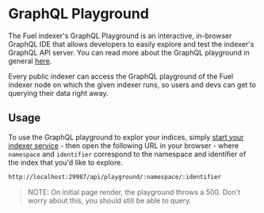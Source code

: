 # GraphQL Playground

The Fuel indexer's GraphQL Playground is an interactive, in-browser GraphQL IDE that allows developers to easily explore and test the indexer's GraphQL API server. You can read more about the GraphQL playground in general [here](https://github.com/graphql/graphql-playground).

Every public indexer can access the GraphQL playground of the Fuel indexer node on which the given indexer runs, so users and devs can get to querying their data right away.

## Usage

To use the GraphQL playground to explor your indices, simply [start your indexer service](../getting-started/starting-the-fuel-indexer.md) - then open the following URL in your browser - where `namespace` and `identifier` correspond to the namespace and identifier of the index that you'd like to explore.

```bash
http://localhost:29987/api/playground/:namespace/:identifier
```

> NOTE: On initial page render, the playground throws a 500. Don't worry about this, you should still be able to query.
